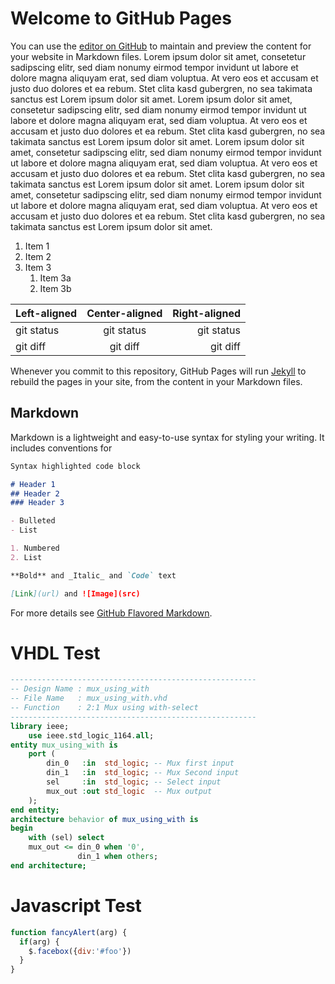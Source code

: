 # Welcome to GitHub Pages

You can use the [editor on GitHub](https://github.com/IEEE1164/ieee1164.github.io/edit/master/index.md) to maintain and preview the content for your website in Markdown files.  Lorem ipsum dolor sit amet, consetetur sadipscing elitr, sed diam nonumy eirmod tempor invidunt ut labore et dolore magna aliquyam erat, sed diam voluptua. At vero eos et accusam et justo duo dolores et ea rebum. Stet clita kasd gubergren, no sea takimata sanctus est Lorem ipsum dolor sit amet. Lorem ipsum dolor sit amet, consetetur sadipscing elitr, sed diam nonumy eirmod tempor invidunt ut labore et dolore magna aliquyam erat, sed diam voluptua. At vero eos et accusam et justo duo dolores et ea rebum. Stet clita kasd gubergren, no sea takimata sanctus est Lorem ipsum dolor sit amet.
Lorem ipsum dolor sit amet, consetetur sadipscing elitr, sed diam nonumy eirmod tempor invidunt ut labore et dolore magna aliquyam erat, sed diam voluptua. At vero eos et accusam et justo duo dolores et ea rebum. Stet clita kasd gubergren, no sea takimata sanctus est Lorem ipsum dolor sit amet. Lorem ipsum dolor sit amet, consetetur sadipscing elitr, sed diam nonumy eirmod tempor invidunt ut labore et dolore magna aliquyam erat, sed diam voluptua. At vero eos et accusam et justo duo dolores et ea rebum. Stet clita kasd gubergren, no sea takimata sanctus est Lorem ipsum dolor sit amet.

1. Item 1
1. Item 2
1. Item 3
   1. Item 3a
   1. Item 3b
   
| Left-aligned | Center-aligned | Right-aligned |
| :---         |     :---:      |          ---: |
| git status   | git status     | git status    |
| git diff     | git diff       | git diff      |
   
Whenever you commit to this repository, GitHub Pages will run [Jekyll](https://jekyllrb.com/) to rebuild the pages in your site, from the content in your Markdown files.

## Markdown

Markdown is a lightweight and easy-to-use syntax for styling your writing. It includes conventions for

```markdown
Syntax highlighted code block

# Header 1
## Header 2
### Header 3

- Bulleted
- List

1. Numbered
2. List

**Bold** and _Italic_ and `Code` text

[Link](url) and ![Image](src)
```

For more details see [GitHub Flavored Markdown](https://guides.github.com/features/mastering-markdown/).

# VHDL Test

```vhdl
-------------------------------------------------------
-- Design Name : mux_using_with
-- File Name   : mux_using_with.vhd
-- Function    : 2:1 Mux using with-select
-------------------------------------------------------
library ieee;
    use ieee.std_logic_1164.all;
entity mux_using_with is
    port (
        din_0   :in  std_logic; -- Mux first input
        din_1   :in  std_logic; -- Mux Second input
        sel     :in  std_logic; -- Select input
        mux_out :out std_logic  -- Mux output
    );
end entity;
architecture behavior of mux_using_with is
begin
    with (sel) select
    mux_out <= din_0 when '0',
               din_1 when others;   
end architecture;
```

# Javascript Test

```javascript
function fancyAlert(arg) {
  if(arg) {
    $.facebox({div:'#foo'})
  }
}
```
